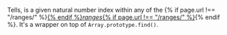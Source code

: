 Tells, is a given natural number index within any of the {% if page.url !== "/ranges/" %}<a href="/ranges/">{% endif %}_ranges_{% if page.url !== "/ranges/" %}</a>{% endif %}. It's a wrapper on top of `Array.prototype.find()`.
